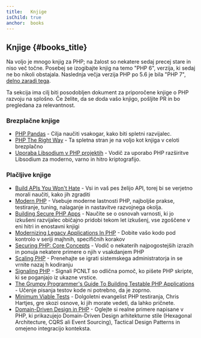 ```yaml
---
title:   Knjige
isChild: true
anchor:  books
---
```


## Knjige {#books_title}

Na voljo je mnogo knjig za PHP; na žalost so nekatere sedaj precej stare in niso več točne. Posebej se izogibajte knjig na temo "PHP 6", verzija, ki sedaj ne bo nikoli obstajala. Naslednja večja verzija PHP po 5.6 je bila "PHP 7", [delno zaradi tega](https://wiki.php.net/rfc/php6).

Ta sekcija ima cilj biti posodobljen dokument za priporočene knjige o PHP
razvoju na splošno. Če želite, da se doda vašo knjigo, pošljite PR in
bo pregledana za relevantnost.

### Brezplačne knjige

* [PHP Pandas](http://daylerees.com/php-pandas/) - Cilja naučiti vsakogar, kako biti spletni razvijalec.
* [PHP The Right Way](https://leanpub.com/phptherightway/) - Ta spletna stran je
na voljo kot knjiga v celoti brezplačno
* [Uporaba Libsodium v PHP projektih](https://paragonie.com/book/pecl-libsodium) - Vodič za uporabo PHP razširitve Libsodium za moderno, varno in hitro kriptografijo.

### Plačljive knjige

* [Build APIs You Won't Hate](https://apisyouwonthate.com/) - Vsi in vaš pes želijo API,
torej bi se verjetno morali naučiti, kako jih zgraditi
* [Modern PHP](http://shop.oreilly.com/product/0636920033868.do) - Vsebuje moderne lastnosti PHP, najboljše prakse, testiranje, tuning, nalaganje in nastavitve razvojnega okolja.
* [Building Secure PHP Apps](https://leanpub.com/buildingsecurephpapps) - Naučite se o osnovah varnosti, ki jo izkušeni razvijalec običajno pridobi tekom let izkušenj, vse zgoščene v eni hitri in enostavni knjigi
* [Modernizing Legacy Applications In PHP](https://leanpub.com/mlaphp) - Dobite
vašo kodo pod kontrolo v seriji majhnih, specifičnih korakov
* [Securing PHP: Core Concepts](https://leanpub.com/securingphp-coreconcepts) - Vodič o nekaterih najpogostejših izrazih in ponuja nekatere primere o njih v vsakdanjem PHP
* [Scaling PHP](http://www.scalingphpbook.com/) - Prenehajte se igrati sistemskega administratorja in se vrnite nazaj h kodiranju
* [Signaling PHP](https://leanpub.com/signalingphp) - Signali PCNLT so odlična pomoč, ko pišete PHP skripte, ki se poganjajo iz ukazne vrstice.
* [The Grumpy Programmer's Guide To Building Testable PHP Applications](https://leanpub.com/grumpy-testing) - Učenje pisanja testov kode ni potrebno, da je zoprno.
* [Minimum Viable Tests](https://leanpub.com/minimumviabletests) - Dolgoletni evangelist PHP testiranja, Chris Hartjes, gre skozi osnove, ki jih morate vedeti, da lahko pričnete.
* [Domain-Driven Design in PHP](https://leanpub.com/ddd-in-php) - Oglejte si realne primere napisane v PHP, ki prikazujejo Domain-Driven Design arhitekturne stile (Hexagonal Architecture, CQRS ali Event Sourcing), Tactical Design Patterns in omejeno integracijo konteksta.
